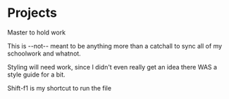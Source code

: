 # Projects
Master to hold work

This is --not-- meant to be anything more than a catchall to sync all of my schoolwork and whatnot. 

Styling will need work, since I didn't even really get an idea there WAS a style guide for a bit. 

Shift-f1 is my shortcut to run the file
